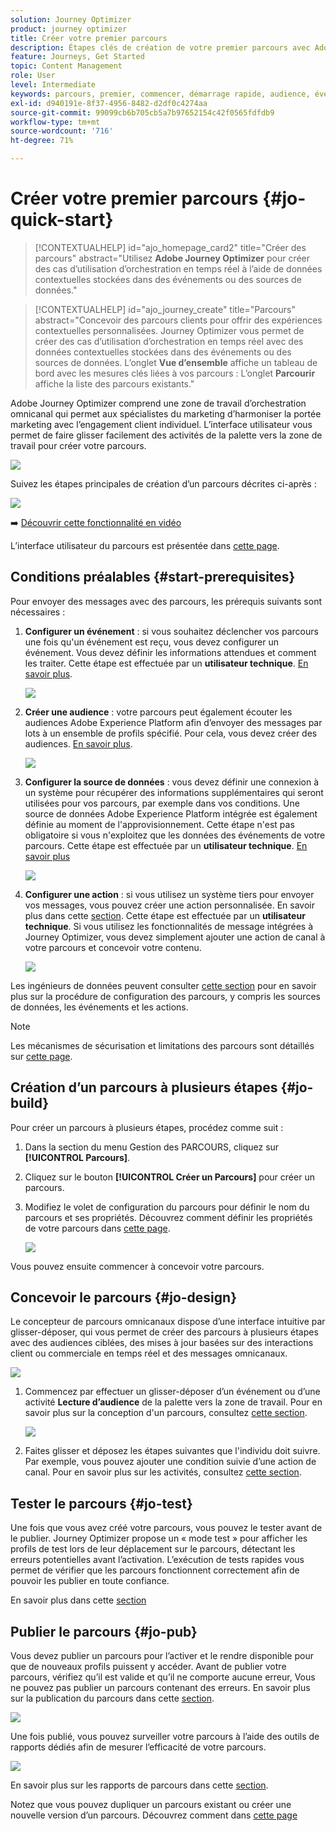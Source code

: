 ```yaml
---
solution: Journey Optimizer
product: journey optimizer
title: Créer votre premier parcours
description: Étapes clés de création de votre premier parcours avec Adobe Journey Optimizer
feature: Journeys, Get Started
topic: Content Management
role: User
level: Intermediate
keywords: parcours, premier, commencer, démarrage rapide, audience, événement, action
exl-id: d940191e-8f37-4956-8482-d2df0c4274aa
source-git-commit: 99099cb6b705cb5a7b97652154c42f0565fdfdb9
workflow-type: tm+mt
source-wordcount: '716'
ht-degree: 71%

---
```


# Créer votre premier parcours {#jo-quick-start}

>[!CONTEXTUALHELP]
>id="ajo_homepage_card2"
>title="Créer des parcours"
>abstract="Utilisez **Adobe Journey Optimizer** pour créer des cas d’utilisation d’orchestration en temps réel à l’aide de données contextuelles stockées dans des événements ou des sources de données."

>[!CONTEXTUALHELP]
>id="ajo_journey_create"
>title="Parcours"
>abstract="Concevoir des parcours clients pour offrir des expériences contextuelles personnalisées. Journey Optimizer vous permet de créer des cas d’utilisation d’orchestration en temps réel avec des données contextuelles stockées dans des événements ou des sources de données. L’onglet **Vue d’ensemble** affiche un tableau de bord avec les mesures clés liées à vos parcours : L’onglet **Parcourir** affiche la liste des parcours existants."


Adobe Journey Optimizer comprend une zone de travail d’orchestration omnicanal qui permet aux spécialistes du marketing d’harmoniser la portée marketing avec l’engagement client individuel. L’interface utilisateur vous permet de faire glisser facilement des activités de la palette vers la zone de travail pour créer votre parcours.

![](assets/journey38.png)

Suivez les étapes principales de création dʼun parcours décrites ci-après :

![](assets/journey-creation-process.png)

➡️ [Découvrir cette fonctionnalité en vidéo](#video)

L’interface utilisateur du parcours est présentée dans [cette page](journey-ui.md).


## Conditions préalables {#start-prerequisites}

Pour envoyer des messages avec des parcours, les prérequis suivants sont nécessaires :

1. **Configurer un événement** : si vous souhaitez déclencher vos parcours une fois qu&#39;un événement est reçu, vous devez configurer un événement. Vous devez définir les informations attendues et comment les traiter. Cette étape est effectuée par un **utilisateur technique**. [En savoir plus](../event/about-events.md).

   ![](assets/jo-event7bis.png)

1. **Créer une audience** : votre parcours peut également écouter les audiences Adobe Experience Platform afin d’envoyer des messages par lots à un ensemble de profils spécifié. Pour cela, vous devez créer des audiences. [En savoir plus](../audience/about-audiences.md).

   ![](assets/segment2.png)

1. **Configurer la source de données** : vous devez définir une connexion à un système pour récupérer des informations supplémentaires qui seront utilisées pour vos parcours, par exemple dans vos conditions. Une source de données Adobe Experience Platform intégrée est également définie au moment de l&#39;approvisionnement. Cette étape n&#39;est pas obligatoire si vous n&#39;exploitez que les données des événements de votre parcours. Cette étape est effectuée par un **utilisateur technique**. [En savoir plus](../datasource/about-data-sources.md)

   ![](assets/jo-datasource.png)

1. **Configurer une action** : si vous utilisez un système tiers pour envoyer vos messages, vous pouvez créer une action personnalisée. En savoir plus dans cette [section](../action/action.md). Cette étape est effectuée par un **utilisateur technique**. Si vous utilisez les fonctionnalités de message intégrées à Journey Optimizer, vous devez simplement ajouter une action de canal à votre parcours et concevoir votre contenu.

   ![](assets/custom2.png)



Les ingénieurs de données peuvent consulter [cette section](../configuration/about-data-sources-events-actions.md) pour en savoir plus sur la procédure de configuration des parcours, y compris les sources de données, les événements et les actions.


>[!NOTE]
>
>Les mécanismes de sécurisation et limitations des parcours sont détaillés sur [cette page](../start/guardrails.md).

## Création d’un parcours à plusieurs étapes {#jo-build}

Pour créer un parcours à plusieurs étapes, procédez comme suit :

1. Dans la section du menu Gestion des PARCOURS, cliquez sur **[!UICONTROL Parcours]**.

1. Cliquez sur le bouton **[!UICONTROL Créer un Parcours]** pour créer un parcours.

1. Modifiez le volet de configuration du parcours pour définir le nom du parcours et ses propriétés. Découvrez comment définir les propriétés de votre parcours dans [cette page](journey-properties.md).

   ![](assets/jo-properties.png)

Vous pouvez ensuite commencer à concevoir votre parcours.

## Concevoir le parcours {#jo-design}

Le concepteur de parcours omnicanaux dispose d’une interface intuitive par glisser-déposer, qui vous permet de créer des parcours à plusieurs étapes avec des audiences ciblées, des mises à jour basées sur des interactions client ou commerciale en temps réel et des messages omnicanaux.

![](assets/journey38.png)

1. Commencez par effectuer un glisser-déposer d’un événement ou d’une activité **Lecture d’audience** de la palette vers la zone de travail. Pour en savoir plus sur la conception d&#39;un parcours, consultez [cette section](using-the-journey-designer.md).

   ![](assets/read-segment.png)

1. Faites glisser et déposez les étapes suivantes que l&#39;individu doit suivre. Par exemple, vous pouvez ajouter une condition suivie d’une action de canal. Pour en savoir plus sur les activités, consultez [cette section](about-journey-activities.md).

## Tester le parcours {#jo-test}

Une fois que vous avez créé votre parcours, vous pouvez le tester avant de le publier. Journey Optimizer propose un « mode test » pour afficher les profils de test lors de leur déplacement sur le parcours, détectant les erreurs potentielles avant l’activation. L’exécution de tests rapides vous permet de vérifier que les parcours fonctionnent correctement afin de pouvoir les publier en toute confiance.

En savoir plus dans cette [section](testing-the-journey.md)

## Publier le parcours {#jo-pub}

Vous devez publier un parcours pour l’activer et le rendre disponible pour que de nouveaux profils puissent y accéder. Avant de publier votre parcours, vérifiez qu’il est valide et qu’il ne comporte aucune erreur, Vous ne pouvez pas publier un parcours contenant des erreurs. En savoir plus sur la publication du parcours dans cette [section](publishing-the-journey.md).

![](assets/jo-journeyuc2_32bis.png)

Une fois publié, vous pouvez surveiller votre parcours à l’aide des outils de rapports dédiés afin de mesurer l’efficacité de votre parcours.

![](assets/jo-dynamic_report_journey_12.png)

En savoir plus sur les rapports de parcours dans cette [section](../reports/live-report.md).

Notez que vous pouvez dupliquer un parcours existant ou créer une nouvelle version d’un parcours. Découvrez comment dans [cette page](journey-ui.md)